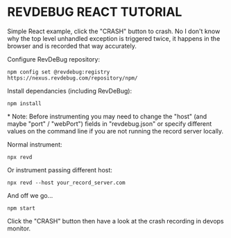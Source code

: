 # REVDEBUG REACT TUTORIAL

Simple React example, click the "CRASH" button to crash. No I don't know why the top level unhandled exception is triggered twice, it happens in the browser and is recorded that way accurately.

Configure RevDeBug repository:

    npm config set @revdebug:registry https://nexus.revdebug.com/repository/npm/

Install dependancies (including RevDeBug):

    npm install

\* Note: Before instrumenting you may need to change the "host" (and maybe "port" / "webPort") fields in "revdebug.json" or specify different values on the command line if you are not running the record server locally.

Normal instrument:

    npx revd

Or instrument passing different host:

    npx revd --host your_record_server.com

And off we go...

    npm start

Click the "CRASH" button then have a look at the crash recording in devops monitor.
